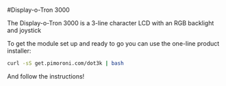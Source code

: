 <!--
---
name: Display-o-Tron 3000
manufacturer: Pimoroni
github: https://github.com/pimoroni/dot3k
url: https://github.com/pimoroni/dot3k
description: A 3-line character LCD with an RGB backlight and joystick
install:
  'devices':
    - 'i2c'
    - 'spi'
  'apt':
    - 'python-smbus'
    - 'python3-smbus'
    - 'python-dev'
    - 'python3-dev'
  'python':
    - 'dot3k'
  'examples': 'python/examples/'
pincount: 40
pin:
  '3':
    mode: i2c
  '5':
    mode: i2c
  '7':
    name: Joystick Button
    mode: input
    active: low
  '11':
    name: Joystick Left
    mode: input
    active: low
  '13':
    name: Joystick Up
    mode: input
    active: low
  '15':
    name: Joystick Right
    mode: input
    active: low
  '19':
    mode: spi
  '21':
    name: Joystick Down
    mode: input
    active: low
  '22':
    name: LCD CMD/DATA
    mode: output
    active: high
  '23':
    mode: spi
-->
#Display-o-Tron 3000

The Display-o-Tron 3000 is a 3-line character LCD with an RGB backlight and joystick

To get the module set up and ready to go you can use the one-line product installer:

```bash
curl -sS get.pimoroni.com/dot3k | bash
```

And follow the instructions!
